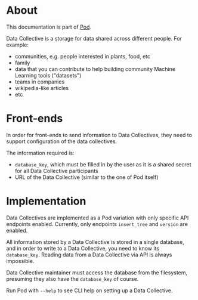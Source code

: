 # About
This documentation is part of [Pod](../README.md).

Data Collective is a storage for data shared across different people. For example:

* communities, e.g. people interested in plants, food, etc
* family
* data that you can contribute to help building community Machine Learning tools ("datasets")
* teams in companies
* wikipedia-like articles
* etc


# Front-ends

In order for front-ends to send information to Data Collectives,
they need to support configuration of the data collectives.

The information required is:

* `database_key`, which must be filled in by the user as it is a shared secret for all Data Collective participants
* URL of the Data Collective (similar to the one of Pod itself)


# Implementation

Data Collectives are implemented as a Pod variation with only specific API endpoints enabled.
Currently, only endpoints `insert_tree` and `version` are enabled.

All information stored by a Data Collective is stored in a single database,
and in order to write to a Data Collective, you need to know its `database_key`.
Reading data from a Data Collective via API is always impossible.

Data Collective maintainer must access the database from the filesystem,
presuming they also have the `database_key` of course.

Run Pod with `--help` to see CLI help on setting up a Data Collective.
